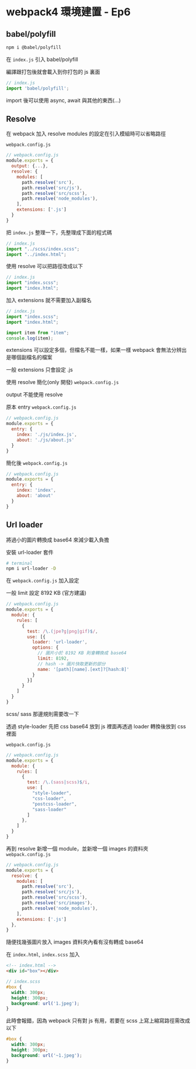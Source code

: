 # webpack4 環境建置 - Ep6

## babel/polyfill

```sh
npm i @babel/polyfill
```

在 `index.js` 引入 babel/polyfill

編譯跟打包後就會載入到你打包的 js 裏面

```js
// index.js
import 'babel/polyfill';
```

import 後可以使用 async, await 與其他的東西(...)

## Resolve 

在 webpack 加入 resolve modules 的設定在引入模組時可以省略路徑

`webpack.config.js`

```js
// webpack.config.js
module.exports = {
  output: {...},
  resolve: {
    modules: [
      path.resolve('src'),
      path.resolve('src/js'),
      path.resolve('src/scss'),
      path.resolve('node_modules'),
    ],
    extensions: ['.js']
  }
}
```

把 `index.js` 整理一下，先整理成下面的程式碼

```js
// index.js
import "../scss/index.scss";
import "../index.html";
```

使用 resolve 可以把路徑改成以下

```js
// index.js
import "index.scss";
import "index.html";
```

加入 extensions 就不需要加入副檔名

```js
// index.js
import "index.scss";
import "index.html";

import item from "item";
console.log(item);
```

extensions 可以設定多個，但檔名不能一樣，如果一樣 webpack 會無法分辨出是哪個副檔名的檔案

一般 extensions 只會設定 .js 

使用 resolve 簡化(only 開發) `webpack.config.js`

output 不能使用 resolve

原本 entry `webpack.config.js`
```js
// webpack.config.js
module.exports = {
  entry: {
    index: './js/index.js',
    about: './js/about.js'
  }
}
```

簡化後 `webpack.config.js`
```js
// webpack.config.js
module.exports = {
  entry: {
    index: 'index',
    about: 'about'
  }
}
```

## Url loader

將過小的圖片轉換成 base64 來減少載入負擔

安裝 url-loader 套件

```sh
# terminal
npm i url-loader -D
```

在 `webpack.config.js` 加入設定

一般 limit 設定 8192 KB (官方建議)

```js
// webpack.config.js
module.exports = {
  module: {
    rules: [
      {
        test: /\.(jpe?g|png|gif)$/,
        use: [{
          loader: 'url-loader',
          options: {
            // 圖片小於 8192 KB 則會轉換成 base64
            limit: 8192,
            // hash -> 圖片快取更新的部分
            name: '[path][name].[ext]?[hash:8]'
          }
        }]
      }
    ]
  }
}
```

scss/ sass 那邊規則需要改一下

透過 style-loader 先把 css base64 放到 js 裡面再透過 loader 轉換後放到 css 裡面

`webpack.config.js`
```js
// webpack.config.js
module.exports = {
  module: {
    rules: [
      {
        test: /\.(sass|scss)$/i,
        use: [
          "style-loader",
          "css-loader", 
          "postcss-loader",
          "sass-loader"
        ]
      },
    ]
  }
}
```

再到 resolve 新增一個 module，並新增一個 images 的資料夾
`webpack.config.js`
```js
// webpack.config.js
module.exports = {
  resolve: {
    modules: [
      path.resolve('src'),
      path.resolve('src/js'),
      path.resolve('src/scss'),
      path.resolve('src/images'),
      path.resolve('node_modules'),
    ],
    extensions: ['.js']
  },
}
```

隨便找幾張圖片放入 images 資料夾內看有沒有轉成 base64

在 `index.html`, `index.scss` 加入

```html
<!-- index.html -->
<div id="box"></div>
```

```scss
// index.scss
#box {
  width: 300px;
  height: 300px;
  background: url('1.jpeg');
}
```

此時會報錯，因為 webpack 只有對 js 有用，若要在 scss 上寫上縮寫路徑需改成以下

```scss
#box {
  width: 300px;
  height: 300px;
  background: url('~1.jpeg');
}
```


